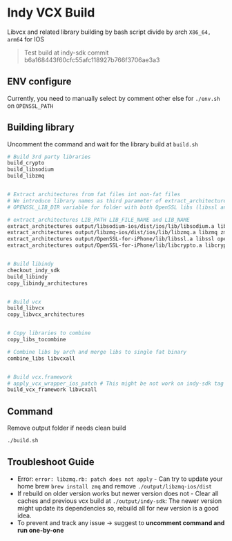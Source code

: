 # Indy VCX Build

Libvcx and related library building by bash script divide by arch `X86_64, arm64` for IOS

> Test build at indy-sdk commit b6a168443f60cfc55afc118927b766f3706ae3a3

## ENV configure

Currently, you need to manually select by comment other else for `./env.sh` on `OPENSSL_PATH`

## Building library

Uncomment the command and wait for the library build at `build.sh`

```bash
# Build 3rd party libraries
build_crypto
build_libsodium
build_libzmq


# Extract architectures from fat files int non-fat files
# We introduce library names as third parameter of extract_architectures becuase VCX cargo build requires 
# OPENSSL_LIB_DIR variable for folder with both OpenSSL libs (libssl and libcrypto) toghether.

# extract_architectures LIB_PATH LIB_FILE_NAME and LIB_NAME
extract_architectures output/libsodium-ios/dist/ios/lib/libsodium.a libsodium sodium
extract_architectures output/libzmq-ios/dist/ios/lib/libzmq.a libzmq zmq
extract_architectures output/OpenSSL-for-iPhone/lib/libssl.a libssl openssl
extract_architectures output/OpenSSL-for-iPhone/lib/libcrypto.a libcrypto openssl


# Build libindy
checkout_indy_sdk
build_libindy
copy_libindy_architectures


# Build vcx
build_libvcx
copy_libvcx_architectures


# Copy libraries to combine
copy_libs_tocombine

# Combine libs by arch and merge libs to single fat binary
combine_libs libvcxall


# Build vcx.framework
# apply_vcx_wrapper_ios_patch # This might be not work on indy-sdk tag 1.15.0
build_vcx_framework libvcxall
```

## Command

Remove output folder if needs clean build

```bash
./build.sh
```

## Troubleshoot Guide

- Error: `error: libzmq.rb: patch does not apply` - Can try to update your home brew `brew install zmq` and remove `./output/libzmq-ios/dist`
- If rebuild on older version works but newer version does not - Clear all caches and previous vcx build at `./output/indy-sdk`: The newer version might update its dependencies so, rebuild all for new version is a good idea.
- To prevent and track any issue -> suggest to **uncomment command and run one-by-one**
